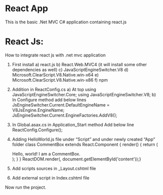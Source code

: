 # React App
This is the basic .Net MVC C# application containing react.js

# React Js:
How to integrate react js with .net mvc application

1)	First install 
a)	react.js 
b)	React.Web.MVC4 (it will install some other dependencies as well)
c)	JavaScriptEngineSwitcher.V8
d)	Microsoft.ClearScript.V8.Native.win-x64
e)	Microsoft.ClearScript.V8.Native.win-x86
f)	npm


2)	Addition in ReactConfig.cs 
a)	At top
using JavaScriptEngineSwitcher.Core;
using JavaScriptEngineSwitcher.V8;
b)	In Configure method add below lines
JsEngineSwitcher.Current.DefaultEngineName = V8JsEngine.EngineName;
JsEngineSwitcher.Current.EngineFactories.AddV8();


3)	In Global.asax.cs in Application_Start method Add below line
ReactConfig.Configure();

4)	Adding HelloWorld.js file under “Script” and under newly created “App” folder
class CommentBox extends React.Component {
    render() {
        return (
            <div className="commentBox">Hello, world! I am a CommentBox.</div>
        );
    }
}
ReactDOM.render(<CommentBox />, document.getElementById('content'));}

5)	Add scripts sources in _Layout.cshtml file
       <script src="@Url.Content("~/Scripts/react/react.min.js")"></script>
    <script src="@Url.Content("~/Scripts/react/react-dom.min.js")"></script>
    <script src="https://unpkg.com/babel-standalone@6/babel.min.js"></script>

6)	Add external script in Index.cshtml file
<script src="~/Scripts/App/HelloWorld.js" type="text/babel"></script>


Now run the project.


